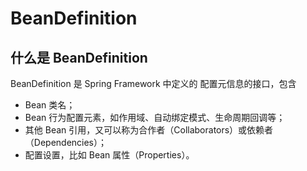 # BeanDefinition

## 什么是 BeanDefinition

BeanDefinition 是 Spring Framework 中定义的 配置元信息的接口，包含 

- Bean 类名；
- Bean 行为配置元素，如作用域、自动绑定模式、生命周期回调等；
- 其他 Bean 引用，又可以称为合作者（Collaborators）或依赖者（Dependencies）；
- 配置设置，比如 Bean 属性（Properties）。

